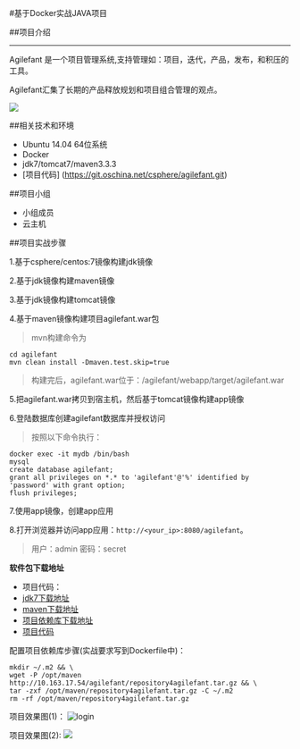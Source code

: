 #基于Docker实战JAVA项目

##项目介绍

---

Agilefant 是一个项目管理系统,支持管理如：项目，迭代，产品，发布，和积压的工具。 

Agilefant汇集了长期的产品释放规划和项目组合管理的观点。

![](https://discuss.csphere.cn/uploads/default/original/2X/8/8c346258815f105efdbc4d1a3980f99f93d0d69b.jpg)

##相关技术和环境

- Ubuntu 14.04 64位系统
- Docker
- jdk7/tomcat7/maven3.3.3
- [项目代码] (https://git.oschina.net/csphere/agilefant.git)

##项目小组

- 小组成员
- 云主机

##项目实战步骤

1.基于csphere/centos:7镜像构建jdk镜像

2.基于jdk镜像构建maven镜像

3.基于jdk镜像构建tomcat镜像

4.基于maven镜像构建项目agilefant.war包

> mvn构建命令为

```
cd agilefant 
mvn clean install -Dmaven.test.skip=true 
```
> 构建完后，agilefant.war位于：/agilefant/webapp/target/agilefant.war

5.把agilefant.war拷贝到宿主机，然后基于tomcat镜像构建app镜像

6.登陆数据库创建agilefant数据库并授权访问

> 按照以下命令执行：

```
docker exec -it mydb /bin/bash
mysql
create database agilefant;
grant all privileges on *.* to 'agilefant'@'%' identified by 'password' with grant option;
flush privileges;
```

7.使用app镜像，创建app应用

8.打开浏览器并访问app应用：`http://<your_ip>:8080/agilefant`。

> 用户：admin 密码：secret

**软件包下载地址**

- 项目代码：
- [jdk7下载地址](http://10.163.17.54/jdk-7u79-linux-x64.tar.gz)
- [maven下载地址](http://10.163.17.54/apache-maven-3.3.3-bin.tar.gz)
- [项目依赖库下载地址](http://10.163.17.54/agilefant/repository4agilefant.tar.gz)
- [项目代码](https://git.oschina.net/csphere/agilefant.git)

配置项目依赖库步骤(实战要求写到Dockerfile中)：

```
mkdir ~/.m2 && \
wget -P /opt/maven http://10.163.17.54/agilefant/repository4agilefant.tar.gz && \
tar -zxf /opt/maven/repository4agilefant.tar.gz -C ~/.m2
rm -rf /opt/maven/repository4agilefant.tar.gz
```
项目效果图(1)：
![login](https://discuss.csphere.cn/uploads/default/original/2X/c/c9ce589b13b74e6f5d5c5af2833cde5bcd397f4e.jpg)

项目效果图(2):
![](https://discuss.csphere.cn/uploads/default/original/2X/4/4ed158047969506ea7935031d7f1f12c084233ef.jpg)